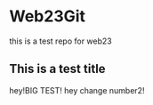 # Web23Git
this is a test repo for web23 

## This is a test title
hey!BIG TEST!
hey change number2!
